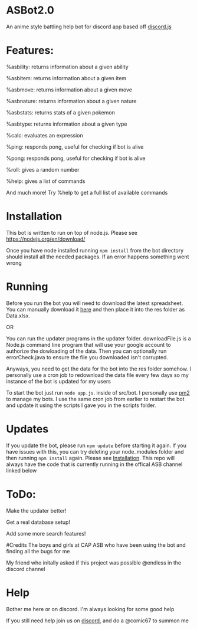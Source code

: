 # ASBot2.0
An anime style battling help bot for discord app based off <a href="https://github.com/hydrabolt/discord.js/">discord.js</a>

# Features:

%asbility: returns information about a given ability

%asbitem: returns information about a given item

%asbmove: returns information about a given move

%asbnature: returns information about a given nature

%asbstats: returns stats of a given pokemon

%asbtype: returns information about a given type

%calc: evaluates an expression

%ping: responds pong, useful for checking if bot is alive

%pong: responds pong, useful for checking if bot is alive

%roll: gives a random number

%help: gives a list of commands

And much more! Try %help to get a full list of available commands

# Installation

This bot is written to run on top of node.js. Please see https://nodejs.org/en/download/

Once you have node installed running `npm install` from the bot directory should install all the needed packages. If an error happens something went wrong


# Running
Before you run the bot you will need to download the latest spreadsheet. You can manually download it <a href="https://docs.google.com/spreadsheets/d/1RlsjFgpQGSZPGtwaUL33g0zHN888-iveQPKSVgFII-M/edit#gid=0">here</a> and then place it into the res folder as Data.xlsx.

OR

You can run the updater programs in the updater folder. downloadFile.js is a Node.js command line program that will use your google account to authorize the dowloading of the data.
Then you can optionally run errorCheck.java to ensure the file you downloaded isn't corrupted.

Anyways, you need to get the data for the bot into the res folder somehow. I personally use a cron job to redownload the data file every few days so my instance of the bot is updated for my users

To start the bot just run
`node app.js`.
inside of src/bot. I personally use <a href="https://github.com/Unitech/pm2">pm2</a> to manage my bots. I use the same cron job from earlier to restart the bot and update it using the scripts I gave  you in the scripts folder.

# Updates
If you update the bot, please run `npm update` before starting it again. If you have
issues with this, you can try deleting your node_modules folder and then running
`npm install` again. Please see [Installation](#Installation). This repo will always have the code that is currently running in the offical ASB channel linked below

# ToDo:
Make the updater better!

Get a real database setup!

Add some more search features!

#Credits
The boys and girls at CAP ASB who have been using the bot and finding all the bugs for me

My friend who initally asked if this project was possible @endless in the discord channel 

# Help
Bother me here or on discord. I'm always looking for some good help

If you still need help join us on [discord.](https://discord.gg/SBvnyzf) and do a @comic67 to summon me
